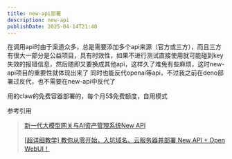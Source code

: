```yaml
---
title: new-api部署
description: new-api
publishDate: 2025-04-14T21:48
---
```

在调用api时由于渠道众多，总是需要添加多个api来源（官方或三方），而且三方有很大一部分是公益项目，具有时效性，如果不进行测试直接使用就可能碰到key失效的报错信息，然后随即又要换成其他api，这样久了难免有些麻烦，这时new-api项目的重要性就体现出来了
同时也能反代openai等api，不过我之前在deno部署过反代，也不需要在new-api中反代了

用的claw的免费容器部署的，每个月5$免费额度，自用模式

参考引用

> [新一代大模型网关与AI资产管理系统New API](https://laosu.tech/2025/03/17/%E6%96%B0%E4%B8%80%E4%BB%A3%E5%A4%A7%E6%A8%A1%E5%9E%8B%E7%BD%91%E5%85%B3%E4%B8%8EAI%E8%B5%84%E4%BA%A7%E7%AE%A1%E7%90%86%E7%B3%BB%E7%BB%9FNew%20API/#%E7%AE%80%E4%BB%8B)
>
> [[超详细教学] 教你从零开始，入坑域名、云服务器并部署 New API + Open WebUI！](https://linux.do/t/topic/188813)



